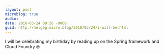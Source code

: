```yaml
---
layout: post
microblog: true
audio: 
date: 2018-03-24 09:36 -0000
guid: http://helgeg.micro.blog/2018/03/24/i-will-be.html
---
```

I will be celebrating my birthday by reading up on the Spring framework and Cloud Foundry 🤓
